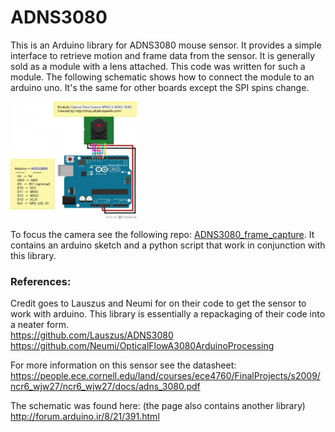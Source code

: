 # ADNS3080
This is an Arduino library for ADNS3080 mouse sensor. It provides a simple interface to retrieve motion and frame data from the sensor. It is generally sold as a module with a lens attached. This code was written for such a module. The following schematic shows how to connect the module to an arduino uno. It's the same for other boards except the SPI spins change. 

<img src = "extras/ADNS3080_arduino_wiring.jpg" width = "40%" height = "40%"> 

To focus the camera see the following repo: [ADNS3080_frame_capture](https://github.com/RCmags/ADNS3080_frame_capture). It contains an arduino sketch and a python script that work in conjunction with this library.  

### References:
Credit goes to Lauszus and Neumi for on their code to get the sensor to work with arduino. This library is essentially a repackaging of their code into a neater form.  
https://github.com/Lauszus/ADNS3080  
https://github.com/Neumi/OpticalFlowA3080ArduinoProcessing

For more information on this sensor see the datasheet:  
https://people.ece.cornell.edu/land/courses/ece4760/FinalProjects/s2009/ncr6_wjw27/ncr6_wjw27/docs/adns_3080.pdf

The schematic was found here: (the page also contains another library)  
http://forum.arduino.ir/8/21/391.html
